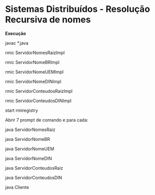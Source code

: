 # Sistemas Distribuídos - Resolução Recursiva de nomes

**Execução**

javac *.java

rmic ServidorNomesRaizImpl

rmic ServidorNomeBRImpl

rmic ServidorNomeUEMImpl

rmic ServidorNomeDINImpl

rmic ServidorConteudosRaizImpl

rmic ServidorConteudosDINImpl

start rmiregistry

Abrir 7 prompt de comando e para cada:

java ServidorNomesRaiz

java ServidorNomeBR

java ServidorNomeUEM

java ServidorNomeDIN

java ServidorConteudosRaiz

java ServidorConteudosDIN

java Cliente
